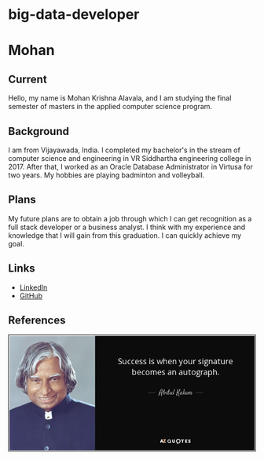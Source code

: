 # big-data-developer
# Mohan
## Current
Hello, my name is Mohan Krishna Alavala, and I am studying the final semester of masters in the applied computer science program.
## Background
I am from Vijayawada, India.  I completed my bachelor's in the stream of computer science and engineering in VR Siddhartha engineering college in 2017. After that, I worked as an Oracle Database Administrator in Virtusa for two years. My hobbies are playing badminton and volleyball.
## Plans
My future plans are to obtain a job through which I can get recognition as a full stack developer or a business analyst. I think with my experience and knowledge that I will gain from this graduation. I can quickly achieve my goal.
## Links
- [LinkedIn](https://www.linkedin.com/in/mohan-alavala-622776166/)
- [GitHub](https://github.com/Mohanalavala)
## References
![quote](https://github.com/Mohanalavala/big-data-developer/blob/main/quote-success-is-when-your-signature-becomes-an-autograph-abdul-kalam-86-28-86.jpg)